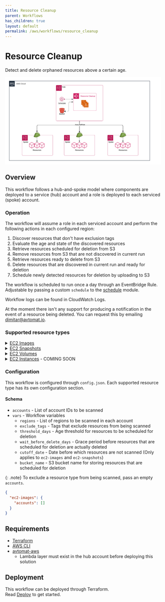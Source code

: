 ```yaml
---
title: Resource Cleanup
parent: Workflows
has_children: true
layout: default
permalink: /aws/workflows/resource_cleanup
---
```


# Resource Cleanup

Detect and delete orphaned resources above a certain age.<br/>

<img src="/assets/images/resource_cleanup.png?raw=true" style="width: 80rem; display: block; margin: auto;">

## Overview

This workflow follows a hub-and-spoke model where components are deployed to a service (hub) account and a role is deployed to each serviced (spoke) account.

### Operation
The workflow will assume a role in each serviced account and perform the following actions in each configured region:
1. Discover resources that don't have exclusion tags
2. Evaluate the age and state of the discovered resources
3. Retrieve resources scheduled for deletion from S3
4. Remove resources from S3 that are not discovered in current run
5. Retrieve resources ready to delete from S3
6. Delete resources that are discovered in current run and ready for deletion
7. Schedule newly detected resources for deletion by uploading to S3

The workflow is scheduled to run once a day through an EventBridge Rule.<br/> 
Adjustable by passing a custom `schedule` to the [schedule](https://github.com/avtomat-hub/terraform-aws-workflow-resource-cleanup/tree/main/modules/schedule) module.<br/>

Workflow logs can be found in CloudWatch Logs.

At the moment there isn't any support for producing a notification in the event of a resource being deleted.
You can request this by emailing [dimitar@avtomat.io](mailto:dimitar@avtomat.io).

### Supported resource types

<details>
<summary><u>EC2 Images</u></summary>
<ul>
<li>Delete images older than the threshold</li>
<li>Delete underlying snapshots comprising the image</li>
<li>Do not target images managed by AWS Backup</li>
<li>Do not target images with exclusion tags</li>
</ul>
</details>
<details>
<summary><u>EC2 Snapshots</u></summary>
<ul>
<li>Delete snapshots older than the threshold</li>
<li>Do not target snapshots managed by AWS Backup</li>
<li>Do not target snapshots with exclusion tags</li>
</ul>
</details>
<details>
<summary><u>EC2 Volumes</u></summary>
<ul>
<li>Delete volumes in detached state for a period longer than threshold</li>
<li>Create a snapshot before deleting the volume</li>
<li>Do not target volumes with exclusion tags</li>
<li>Maximum threshold supported: 90 days</li>
<li>Log a warning and skip volumes for which CloudTrail event cannot be found</li>
</ul>
</details>
<details>
<summary><u>EC2 Instances</u> - COMING SOON</summary>
<ul>
<li>Delete instances in stopped state for a period longer than threshold</li>
<li>Create an image before deleting the instance</li>
<li>Do not target instances with exclusion tags</li>
<li>Maximum threshold supported: 90 days</li>
<li>Log a warning and skip instances for which CloudTrail event cannot be found</li>
</ul>
</details>

### Configuration

This workflow is configured through `config.json`. Each supported resource type has its own configuration section.

#### Schema

- `accounts` - List of account IDs to be scanned
- `vars` - Workflow variables
  - `regions` - List of regions to be scanned in each account
  - `exclude_tags` - Tags that exclude resources from being scanned
  - `threshold_days` - Age threshold for resources to be scheduled for deletion
  - `wait_before_delete_days` - Grace period before resources that are scheduled for deletion are actually deleted
  - `cutoff_date` - Date before which resources are not scanned (Only applies to `ec2-images` and `ec2-snapshots`)
  - `bucket_name` - S3 bucket name for storing resources that are scheduled for deletion

{: .note}
To exclude a resource type from being scanned, pass an empty `accounts`.
```json
{
  "ec2-images": {
    "accounts": []
  }
}
```


## Requirements

- <a href="https://developer.hashicorp.com/terraform/install" target="_blank">Terraform</a>
- <a href="https://docs.aws.amazon.com/cli/latest/userguide/cli-chap-getting-started.html" target="_blank">AWS CLI</a>
- [avtomat-aws](/aws/deploy)
  - Lambda layer must exist in the hub account before deploying this solution


## Deployment

This workflow can be deployed through Terraform.<br/>
Read [Deploy](/aws/workflows/resource_cleanup/deploy) to get started.